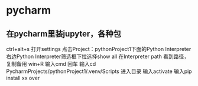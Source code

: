 # pycharm
## 在pycharm里装jupyter，各种包
ctrl+alt+s 打开settings
点击Project：pythonProject1下面的Python Interpreter
右边Python Interpreter筛选框下拉选择show all
在Interpreter path 看到路径，复制备用
win+R 输入cmd 回车
输入cd  PycharmProjects/pythonProject1/.venv/Scripts 进入目录
输入activate
输入pip install xx
over
